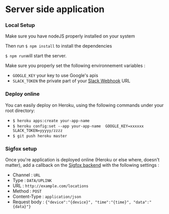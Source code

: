 # Server side application

### Local Setup

Make sure you have nodeJS properly installed on your system

Then run `$ npm install` to install the dependencies

`$ npm run`will start the server.

Make sure you properly set the following environnement variables :
* `GOOGLE_KEY` your key to use Google's apis
* `SLACK_TOKEN` the private part of your [Slack Webhook](https://api.slack.com/incoming-webhooks) URL

### Deploy online
You can easily deploy on Heroku, using the following commands under your root directory:
* `$ heroku apps:create your-app-name`
* `$ heroku config:set --app your-app-name  GOOGLE_KEY=xxxxxx SLACK_TOKEN=yyyyy/zzzz`
* `$ git push heroku master`

### Sigfox setup

Once you're application is deployed online (Heroku or else where, doesn't matter), add a callback on the [Sigfox backend](http://backend.sigfox.com) with the following settings :

* Channel : `URL`
* Type : `DATA/UPLINK `
* URL : `http://example.com/locations`
* Method : `POST`
* Content-Type : `application/json`
* Request body : `{"device":"{device}", "time":"{time}", "data":"{data}"}`
